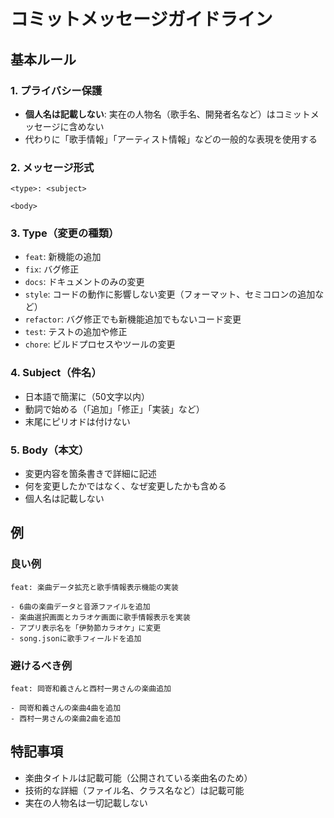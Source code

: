 # コミットメッセージガイドライン

## 基本ルール

### 1. プライバシー保護
- **個人名は記載しない**: 実在の人物名（歌手名、開発者名など）はコミットメッセージに含めない
- 代わりに「歌手情報」「アーティスト情報」などの一般的な表現を使用する

### 2. メッセージ形式
```
<type>: <subject>

<body>
```

### 3. Type（変更の種類）
- `feat`: 新機能の追加
- `fix`: バグ修正
- `docs`: ドキュメントのみの変更
- `style`: コードの動作に影響しない変更（フォーマット、セミコロンの追加など）
- `refactor`: バグ修正でも新機能追加でもないコード変更
- `test`: テストの追加や修正
- `chore`: ビルドプロセスやツールの変更

### 4. Subject（件名）
- 日本語で簡潔に（50文字以内）
- 動詞で始める（「追加」「修正」「実装」など）
- 末尾にピリオドは付けない

### 5. Body（本文）
- 変更内容を箇条書きで詳細に記述
- 何を変更したかではなく、なぜ変更したかも含める
- 個人名は記載しない

## 例

### 良い例
```
feat: 楽曲データ拡充と歌手情報表示機能の実装

- 6曲の楽曲データと音源ファイルを追加
- 楽曲選択画面とカラオケ画面に歌手情報表示を実装
- アプリ表示名を「伊勢節カラオケ」に変更
- song.jsonに歌手フィールドを追加
```

### 避けるべき例
```
feat: 岡嵜和義さんと西村一男さんの楽曲追加

- 岡嵜和義さんの楽曲4曲を追加
- 西村一男さんの楽曲2曲を追加
```

## 特記事項

- 楽曲タイトルは記載可能（公開されている楽曲名のため）
- 技術的な詳細（ファイル名、クラス名など）は記載可能
- 実在の人物名は一切記載しない
